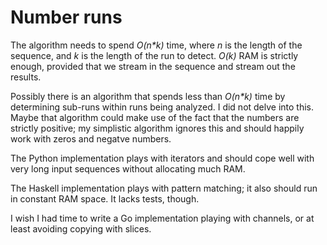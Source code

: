 # Number runs

The algorithm needs to spend _O(n*k)_ time, where _n_ is the length of the sequence,
and _k_ is the length of the run to detect. _O(k)_ RAM is strictly enough,
provided that we stream in the sequence and stream out the results.

Possibly there is an algorithm that spends less than _O(n*k)_ time by determining
sub-runs within runs being analyzed. I did not delve into this. Maybe that algorithm
could make use of the fact that the numbers are strictly positive; my simplistic
algorithm ignores this and should happily work with zeros and negatve numbers.

The Python implementation plays with iterators and should cope well with very long
input sequences without allocating much RAM.

The Haskell implementation plays with pattern matching; it also should run
in constant RAM space. It lacks tests, though.

I wish I had time to write a Go implementation playing with channels, or at least
avoiding copying with slices.
